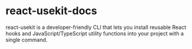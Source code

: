 # react-usekit-docs
react-usekit is a developer-friendly CLI that lets you install reusable React hooks and JavaScript/TypeScript utility functions into your project with a single command.
